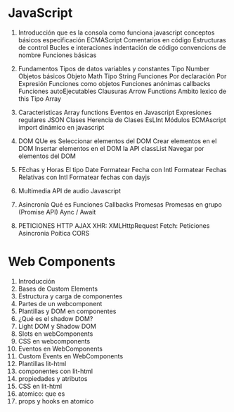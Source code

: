 # JavaScript
1. Introducción
    que es 
    la consola
    como funciona javascript
    conceptos básicos
    especificación ECMAScript
    Comentarios en código
    Estructuras de control
    Bucles e interaciones
    indentación de código
    convencions de nombre
    Funciones básicas
    
2. Fundamentos
    Tipos de datos
    variables y constantes
    Tipo Number
    Objetos básicos
    Objeto Math
    Tipo String
    Funciones
        Por declaración
        Por Expresión
        Funciones como objetos
        Funciones anónimas
        callbacks
        Funciones autoEjecutables
        Clausuras
        Arrow Functions
        Ambito lexico de this
    Tipo Array
    
3. Caracteristicas
    Array functions
    Eventos en Javascript
    Expresiones regulares
    JSON
    Clases
    Herencia de Clases
    EsLInt
    Módulos ECMAscript
    import dinámico en javascript
    
4. DOM
    QUe es
    Seleccionar elementos del DOM
    Crear elementos en el DOM
    Insertar elementos en el DOM
    la API classList
    Navegar por elementos del DOM
    
5. FEchas y Horas
El tipo Date
Formatear Fecha con IntI
Formatear Fechas Relativas con Intl
Formatear fechas con dayjs

6. Multimedia
    API de audio Javascript

7. Asincronía
    Qué es
    Funciones Callbacks
    Promesas
    Promesas en grupo (Promise API)
    Aync / Await
    
8. PETICIONES HTTP
    AJAX
    XHR: XMLHttpRequest
    Fetch: Peticiones Asincronia
    Poítica CORS


# Web Components
1. Introducción
2. Bases de Custom Elements
3. Estructura y carga de componentes
4. Partes de un webcomponent
5. Plantillas  y DOM en componentes
6. ¿Qué es el shadow DOM?
7. Light DOM y Shadow DOM
8. Slots  en webComponents
9. CSS en webcomponents
10. Eventos en WebComponents
11. Custom Events en WebComponents
12. Plantillas lit-html
13. componentes con lit-html
14. propiedades y atributos
15. CSS en lit-html
16. atomico: que es
17. props y hooks en atomico
